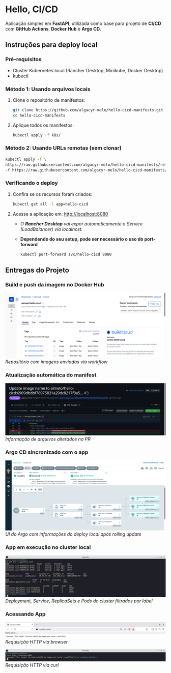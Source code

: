 # Hello, CI/CD

Aplicação simples em **FastAPI**, utilizada como base para projeto de **CI/CD** com **GitHub Actions**, **Docker Hub** e **Argo CD**.

## Instruções para deploy local

### Pré-requisitos

- Cluster Kubernetes local (Rancher Desktop, Minikube, Docker Desktop)
- kubectl

### Método 1: Usando arquivos locais

1. Clone o repositório de manifestos:
    ```bash
    git clone https://github.com/algacyr-melo/hello-cicd-manifests.git
    cd hello-cicd-manifests
    ```

2. Aplique todos os manifestos:
    ```bash
    kubectl apply -f k8s/
    ```

### Método 2: Usando URLs remotas (sem clonar)

```bash
kubectl apply -f \
https://raw.githubusercontent.com/algacyr-melo/hello-cicd-manifests/refs/heads/main/k8s/deployment.yaml \
-f https://raw.githubusercontent.com/algacyr-melo/hello-cicd-manifests/refs/heads/main/k8s/service.yaml
```

### Verificando o deploy

1. Confira se os recursos foram criados:

    ```bash
    kubectl get all -l app=hello-cicd
    ```

2. Acesse a aplicação em: [http://localhost:8080](http://localhost:8080)

   - *O **Rancher Desktop** vai expor automaticamente o Service (LoadBalancer) via localhost.*

    - **Dependendo do seu setup, pode ser necessário o uso do port-forward**
        ```bash
        kubectl port-forward svc/hello-cicd 8080
        ```

## Entregas do Projeto

### Build e push da imagem no Docker Hub

![](./screenshots/dockerhub-repo.png)
*Repositório com imagens enviadas via workflow*

### Atualização automática do manifest

![](./screenshots/pr-files-changed.png)
*Informação de arquivos alterados no PR*

### Argo CD sincronizado com o app

![](./screenshots/argocd-app.png)
*UI do Argo com informações do deploy local após rolling update*

### App em execução no cluster local

![](./screenshots/kubectl-get-all.png)
*Deployment, Service, ReplicaSets e Pods do cluster filtrados por label*

### Acessando App

![](./screenshots/localhost-browser.png)
*Requisição HTTP via browser*

![](./screenshots/localhost-curl.png)
*Requisição HTTP via curl*
